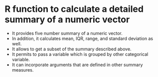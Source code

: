 # R function to calculate a detailed summary of a numeric vector

 * It provides five number summary of a numeric vector.
 * In addition, it calculates mean, IQR, range, and standard deviation as well.
 * It allows to get a subset of the summary described above.
 * It permits to pass a variable which is grouped by other categorical variable.
 * It can incorporate arguments that are defined in other summary measures.

